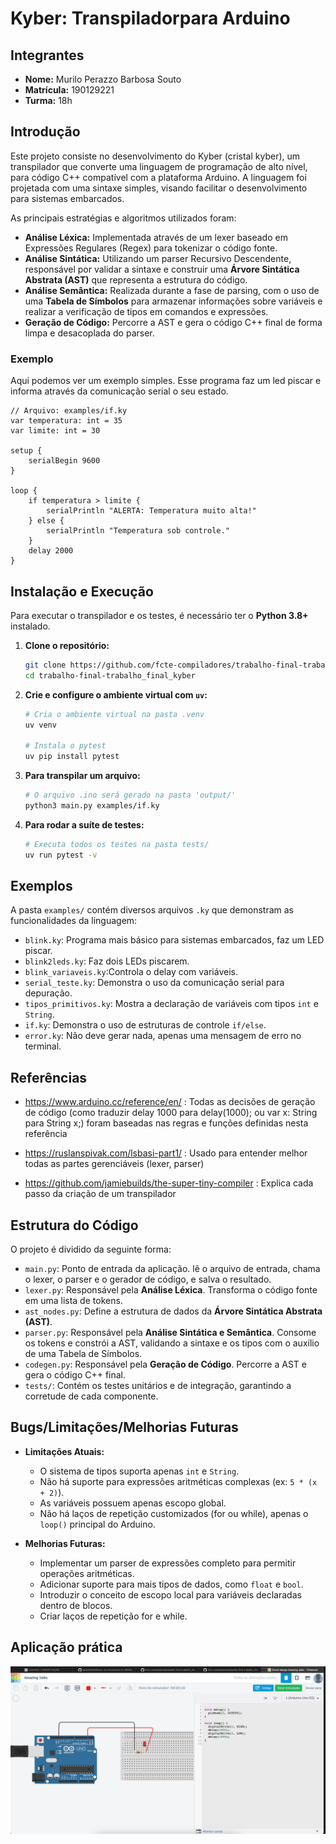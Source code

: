 # Kyber: Transpiladorpara Arduino

## Integrantes

* **Nome:** Murilo Perazzo Barbosa Souto
* **Matrícula:** 190129221
* **Turma:** 18h

## Introdução

Este projeto consiste no desenvolvimento do Kyber (cristal kyber), um transpilador que converte uma linguagem de programação de alto nível, para código C++ compatível com a plataforma Arduino. A linguagem foi projetada com uma sintaxe simples, visando facilitar o desenvolvimento para sistemas embarcados.

As principais estratégias e algoritmos utilizados foram:
* **Análise Léxica:** Implementada através de um lexer baseado em Expressões Regulares (Regex) para tokenizar o código fonte.
* **Análise Sintática:** Utilizando um parser Recursivo Descendente, responsável por validar a sintaxe e construir uma **Árvore Sintática Abstrata (AST)** que representa a estrutura do código.
* **Análise Semântica:** Realizada durante a fase de parsing, com o uso de uma **Tabela de Símbolos** para armazenar informações sobre variáveis e realizar a verificação de tipos em comandos e expressões.
* **Geração de Código:** Percorre a AST e gera o código C++ final de forma limpa e desacoplada do parser.

### Exemplo

Aqui podemos ver um exemplo simples. Esse programa faz um led piscar e informa através da comunicação serial o seu estado.

```kyber
// Arquivo: examples/if.ky
var temperatura: int = 35
var limite: int = 30

setup {
    serialBegin 9600
}

loop {
    if temperatura > limite {
        serialPrintln "ALERTA: Temperatura muito alta!"
    } else {
        serialPrintln "Temperatura sob controle."
    }
    delay 2000 
}
```

## Instalação e Execução

Para executar o transpilador e os testes, é necessário ter o **Python 3.8+** instalado.

1.  **Clone o repositório:**
    ```sh
    git clone https://github.com/fcte-compiladores/trabalho-final-trabalho_final_kyber
    cd trabalho-final-trabalho_final_kyber
    ```

2.  **Crie e configure o ambiente virtual com `uv`:**
    ```sh
    # Cria o ambiente virtual na pasta .venv
    uv venv

    # Instala o pytest
    uv pip install pytest
    ```

3.  **Para transpilar um arquivo:**
    ```sh
    # O arquivo .ino será gerado na pasta 'output/'
    python3 main.py examples/if.ky
    ```

4.  **Para rodar a suíte de testes:**
    ```sh
    # Executa todos os testes na pasta tests/
    uv run pytest -v
    ```

## Exemplos

A pasta `examples/` contém diversos arquivos `.ky` que demonstram as funcionalidades da linguagem:

* `blink.ky`: Programa mais básico para sistemas embarcados, faz um LED piscar.
* `blink2leds.ky`: Faz dois LEDs piscarem.
* `blink_variaveis.ky`:Controla o delay com variáveis.
* `serial_teste.ky`: Demonstra o uso da comunicação serial para depuração.
* `tipos_primitivos.ky`: Mostra a declaração de variáveis com tipos `int` e `String`.
* `if.ky`: Demonstra o uso de estruturas de controle `if/else`.
* `error.ky`: Não deve gerar nada, apenas uma mensagem de erro no terminal.

## Referências

* https://www.arduino.cc/reference/en/ : Todas as decisões de geração de código (como traduzir delay 1000 para delay(1000); ou var x: String para String x;) foram baseadas nas regras e funções definidas nesta referência

* https://ruslanspivak.com/lsbasi-part1/ : Usado para entender melhor todas as partes gerenciáveis (lexer, parser)

* https://github.com/jamiebuilds/the-super-tiny-compiler : Explica cada passo da criação de um transpilador

## Estrutura do Código

O projeto é dividido da seguinte forma:

* `main.py`: Ponto de entrada da aplicação. lê o arquivo de entrada, chama o lexer, o parser e o gerador de código, e salva o resultado.
* `lexer.py`: Responsável pela **Análise Léxica**. Transforma o código fonte em uma lista de tokens.
* `ast_nodes.py`: Define a estrutura de dados da **Árvore Sintática Abstrata (AST)**.
* `parser.py`: Responsável pela **Análise Sintática e Semântica**. Consome os tokens e constrói a AST, validando a sintaxe e os tipos com o auxílio de uma Tabela de Símbolos.
* `codegen.py`: Responsável pela **Geração de Código**. Percorre a AST e gera o código C++ final.
* `tests/`: Contém os testes unitários e de integração, garantindo a corretude de cada componente.

## Bugs/Limitações/Melhorias Futuras

* **Limitações Atuais:**
    * O sistema de tipos suporta apenas `int` e `String`.
    * Não há suporte para expressões aritméticas complexas (ex: `5 * (x + 2)`).
    * As variáveis possuem apenas escopo global.
    * Não há laços de repetição customizados (for ou while), apenas o `loop()` principal do Arduino.

* **Melhorias Futuras:**
    * Implementar um parser de expressões completo para permitir operações aritméticas.
    * Adicionar suporte para mais tipos de dados, como `float` e `bool`.
    * Introduzir o conceito de escopo local para variáveis declaradas dentro de blocos.
    * Criar laços de repetição for e while.

## Aplicação prática

![Aplicação prática do exemplo blink.ky](aplicacao_pratica.png)
